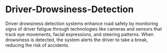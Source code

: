 # Driver-Drowsiness-Detection
Driver drowsiness detection systems enhance road safety by monitoring signs of driver fatigue through technologies like cameras and sensors that track eye movements, facial expressions, and steering patterns. When drowsiness is detected, the system alerts the driver to take a break, reducing the risk of accidents. 
